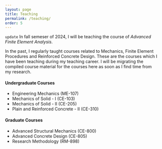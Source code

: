 ```yaml
---
layout: page
title: Teaching
permalink: /teaching/
order: 5
---
```



`update` In fall semeser of 2024, I will be teaching the course of *Advanced Finite Element Analysis*.

In the past, I regularly taught courses related to Mechanics, Finite Element Procedures and Reinforced Concrete Design. These are the courses which I have been teaching during my teaching career. I will be migrating the compiled course material for the courses here as soon as I find time from my research.

#### Undergraduate Courses

* Engineering Mechanics (ME-107)
* Mechanics of Solid - I (CE-103)
* Mechanics of Solid - II (CE-205)
* Plain and Reinforced Concrete - II (CE-310)


#### Graduate Courses
* Advanced Structural Mechanics (CE-800)
* Advanced Concrete Design (CE-805)
* Research Methodology (RM-898)

